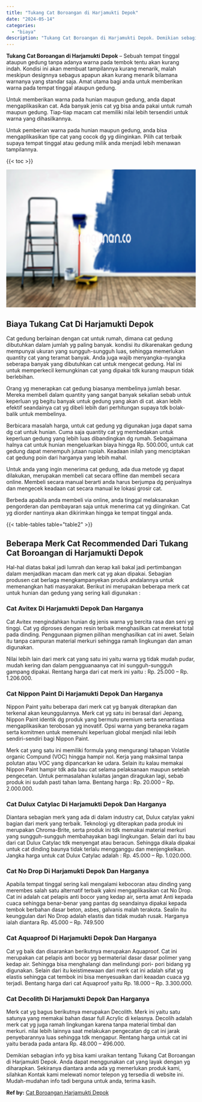 ```yaml
---
title: "Tukang Cat Boroangan di Harjamukti Depok"
date: "2024-05-14"
categories: 
  - "biaya"
description: "Tukang Cat Boroangan di Harjamukti Depok. Demikian sebagian info yg bisa kami uraikan tentang Tukang Cat Boroangan di Harjamukti Depok. Anda dapat menggunaka..."
---
```


**Tukang Cat Boroangan di Harjamukti Depok** – Sebuah tempat tinggal ataupun gedung tanpa adanya warna pada tembok tentu akan kurang indah. Kondisi ini akan membuat tampilannya kurang menarik, malah meskipun designnya sebagus apapun akan kurang menarik bilamana warnanya yang standar saja. Amat utama bagi anda untuk memberikan warna pada tempat tinggal ataupun gedung.

Untuk memberikan warna pada hunian maupun gedung, anda dapat mengaplikasikan cat. Ada banyak jenis cat yg bisa anda pakai untuk rumah maupun gedung. Tiap-tiap macam cat memiliki nilai lebih tersendiri untuk warna yang dihasilkannya.

Untuk pemberian warna pada hunian maupun gedung, anda bisa mengaplikasikan tipe cat yang cocok dg yg diinginkan. Pilih cat terbaik supaya tempat tinggal atau gedung milik anda menjadi lebih menawan tampilannya.

{{< toc >}}

![Tukang Cat Boroangan di Harjamukti Depok](/images/jasa-cat-murah11.png)

## Biaya Tukang Cat Di Harjamukti Depok

Cat gedung berlainan dengan cat untuk rumah, dimana cat gedung dibutuhkan dalam jumlah yg paling banyak. kondisi itu dikarenakan gedung mempunyai ukuran yang sungguh-sungguh luas, sehingga memerlukan quantity cat yang teramat banyak. Anda juga wajib menyangka-nyangka seberapa banyak yang dibutuhkan cat untuk mengecat gedung. Hal ini untuk memperkecil kemungkinan cat yang dipakai tdk kurang maupun tidak berlebihan.

Orang yg menerapkan cat gedung biasanya membelinya jumlah besar. Mereka membeli dalam quantity yang sangat banyak sekalian sebab untuk keperluan yg begitu banyak untuk gedung yang akan di cat. akan lebih efektif seandainya cat yg dibeli lebih dari perhitungan supaya tdk bolak-balik untuk membelinya.

Berbicara masalah harga, untuk cat gedung yg digunakan juga dapat sama dg cat untuk hunian. Cuma saja quantity cat yg membedakan untuk keperluan gedung yang lebih luas dibandingkan dg rumah. Sebagaimana halnya cat untuk hunian mengeluarkan biaya hingga Rp. 500.000, untuk cat gedung dapat menempuh jutaan rupiah. Keadaan inilah yang menciptakan cat gedung poin dari harganya yang lebih mahal.

Untuk anda yang ingin menerima cat gedung, ada dua metode yg dapat dilakukan, merupakan membeli cat secara offline dan membeli secara online. Membeli secara manual berarti anda harus berjumpa dg penjualnya dan mengecek keadaan cat secara manual ke lokasi grosir cat.

Berbeda apabila anda membeli via online, anda tinggal melaksanakan pengorderan dan pembayaran saja untuk menerima cat yg diinginkan. Cat yg diorder nantinya akan dikirimkan hingga ke tempat tinggal anda.

{{< table-tables table="table2" >}}

## Beberapa Merk Cat Recommended Dari Tukang Cat Boroangan di Harjamukti Depok

Hal-hal diatas bakal jadi lumrah dan kerap kali bakal jadi pertimbangan dalam menjadikan macam dan merk cat yg akan dipakai. Sebagian produsen cat berlaga mengkampanyekan produk andalannya untuk memenangkan hati masyarakat. Berikut ini merupakan beberapa merk cat untuk hunian dan gedung yang sering kali digunakan :

### Cat Avitex Di Harjamukti Depok Dan Harganya

Cat Avitex mengindahkan hunian dg jenis warna yg bercita rasa dan seni yg tinggi. Cat yg diproses dengan resin terbaik menghasilkan cat merekat total pada dinding. Penggunaan pigmen pilihan menghasilkan cat ini awet. Selain itu tanpa campuran material merkuri sehingga ramah lingkungan dan aman digunakan.

Nilai lebih lain dari merk cat yang satu ini yaitu warna yg tidak mudah pudar, mudah kering dan dalam pengguanaanya cat ini sungguh-sungguh gampang dipakai. Rentang harga dari cat merk ini yaitu : Rp. 25.000 – Rp. 1.206.000.

### Cat Nippon Paint Di Harjamukti Depok Dan Harganya

Nippon Paint yaitu beberapa dari merk cat yg banyak diterapkan dan terkenal akan keunggulannya. Merk cat yg satu ini berasal dari Jepang, Nippon Paint identik dg produk yang bermutu premium serta senantiasa mengaplikasikan terobosan yg inovatif. Opsi warna yang beraneka ragam serta komitmen untuk memenuhi keperluan global menjadi nilai lebih sendiri-sendiri bagi Nippon Paint.

Merk cat yang satu ini memiliki formula yang mengurangi tahapan Volatile organic Compund (VOC) hingga hampir nol. Kerja yang maksimal tanpa polutan atau VOC yang dipancarkan ke udara. Selain itu kalau memakai Nippon Paint hampir tdk ada bau cat selama pelaksanaan maupun setelah pengecetan. Untuk permasalahan kulaitas jangan diragukan lagi, sebab produk ini sudah pasti tahan lama. Bentang harga : Rp. 20.000 – Rp. 2.000.000.

### Cat Dulux Catylac Di Harjamukti Depok Dan Harganya

Diantara sebagian merk yang ada di dalam industry cat, Dulux catylax yakni bagian dari merk yang terbaik. Teknologi yg diterapkan pada produk ini merupakan Chroma-Brite, serta produk ini tdk memakai material merkuri yang sungguh-sungguh membahayakan bagi lingkungan. Selain dari itu bau dari cat Dulux Catylac tdk menyengat atau beracun. Sehingga dikala dipakai untuk cat dinding baunya tidak terlalu mengganggu dan menjengkelkan. Jangka harga untuk cat Dulux Catylac adalah : Rp. 45.000 – Rp. 1.020.000.

### Cat No Drop Di Harjamukti Depok Dan Harganya

Apabila tempat tinggal sering kali mengalami kebocoran atau dinding yang merembes salah satu alternatif terbaik yakni mengaplikasikan cat No Drop. Cat ini adalah cat pelapis anti bocor yang kedap air, serta amat Anti kepada cuaca sehingga benar-benar yang pantas dg seandainya dipakai kepada tembok berbahan dasar beton, asbes, galvanis malah terakota. Sealin itu keunggulan dari No Drop adalah elastis dan tidak mudah rusak. Harganya ialah diantara Rp. 45.000 – Rp. 749.500

### Cat Aquaproof Di Harjamukti Depok Dan Harganya

Cat yg baik dan disarankan berikutnya merupakan Aquaproof. Cat ini merupakan cat pelapis anti bocor yg bermaterial dasar dasar polimer yang kedap air. Sehingga bisa menghalangi dan melindungi pori- pori bidang yg digunakan. Selain dari itu keistimewaan dari merk cat ini adalah sifat yg elastis sehingga cat tembok ini bisa menyesuaikan dari keaadan cuaca yg terjadi. Bentang harga dari cat Aquaproof yaitu Rp. 18.000 – Rp. 3.300.000.

### Cat Decolith Di Harjamukti Depok Dan Harganya

Merk cat yg bagus berikutnya merupakan Decolith. Merk ini yaitu satu satunya yang memakai bahan dasar full Acrylic di kelasnya. Decolih adalah merk cat yg juga ramah lingkungan karena tanpa material timbal dan merkuri. nilai lebih lainnya saat melakukan pengecatan dg cat ini jarak penyebarannya luas sehingga tdk mengapur. Rentang harga untuk cat ini yaitu berada pada antara Rp. 48.000 – 496.000.

Demikian sebagian info yg bisa kami uraikan tentang Tukang Cat Boroangan di Harjamukti Depok. Anda dapat menggunakan cat yang layak dengan yg diharapkan. Sekiranya diantara anda ada yg memerlukan produk kami, silahkan Kontak kami melewati nomor telepon yg tersedia di website ini. Mudah-mudahan info tadi berguna untuk anda, terima kasih.

**Ref by:** [Cat Boroangan Harjamukti Depok](https://id.wikipedia.org/wiki/Cat)
